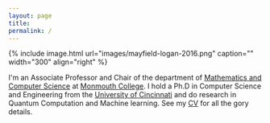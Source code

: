 ```yaml
---
layout: page
title:
permalink: /
---
```


{% include image.html url="images/mayfield-logan-2016.png" caption="" width="300" align="right" %}

I'm an Associate Professor and Chair of the department of [Mathematics and Computer Science](https://ou.monmouthcollege.edu/academics/math/faculty.aspx) at [Monmouth College](http://www.monmouthcollege.edu). I hold a Ph.D in Computer Science and Engineering from the [University of Cincinnati](http://www.uc.edu) and do research in Quantum Computation and Machine learning. See my [CV](/cv/) for all the gory details.
